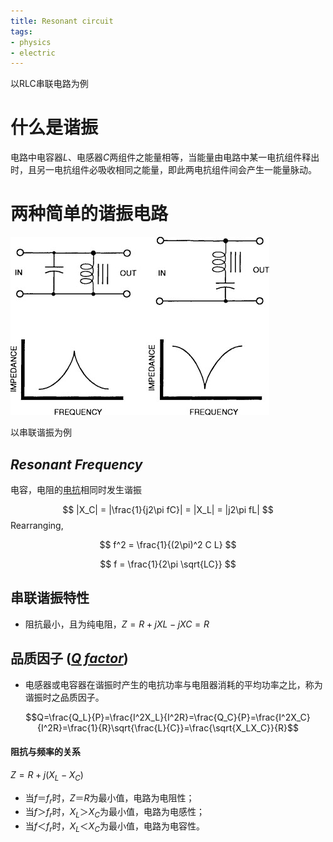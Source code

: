 ```yaml
---
title: Resonant circuit
tags:
- physics
- electric
---
```


以RLC串联电路为例

# 什么是谐振

电路中电容器$L$、电感器$C$两组件之能量相等，当能量由电路中某一电抗组件释出时，且另一电抗组件必吸收相同之能量，即此两电抗组件间会产生一能量脉动。

# 两种简单的谐振电路
![](synthetic_aperture_radar_imaging/attachments/Pasted%20image%2020230330160535.png)


以串联谐振为例

## *Resonant Frequency*

电容，电阻的[电抗](physics/Electromagnetism/Basic/Electric_units.md#Electrical%20impedance)相同时发生谐振

$$
|X_C| = |\frac{1}{j2\pi fC}| = |X_L| = |j2\pi fL|
$$
Rearranging,

$$
f^2 =  \frac{1}{(2\pi)^2 C L}
$$

$$
f = \frac{1}{2\pi \sqrt{LC}}
$$

## 串联谐振特性

* 阻抗最小，且为纯电阻，$Z = R+jXL-jXC = R$ 

## **品质因子** ([*Q factor*](physics/Electromagnetism/Q_factor.md))

* 电感器或电容器在谐振时产生的电抗功率与电阻器消耗的平均功率之比，称为谐振时之品质因子。

$$Q=\frac{Q_L}{P}=\frac{I^2X_L}{I^2R}=\frac{Q_C}{P}=\frac{I^2X_C}{I^2R}=\frac{1}{R}\sqrt{\frac{L}{C}}=\frac{\sqrt{X_LX_C}}{R}$$

#### 阻抗与频率的关系

$Z = R + j(X_L-X_C)$
* 当$f＝f_r$时，$Z＝R$为最小值，电路为电阻性；
* 当$f＞f_r$时，$X_L＞X_C$为最小值，电路为电感性；
* 当$f＜f_r$时，$X_L＜X_C$为最小值，电路为电容性。
